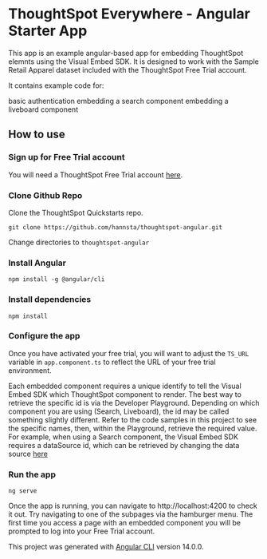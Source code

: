 # ThoughtSpot Everywhere - Angular Starter App

This app is an example angular-based app for embedding ThoughtSpot elemnts using the Visual Embed SDK. It is designed to work with the Sample Retail Apparel dataset included with the ThoughtSpot Free Trial account.

It contains example code for:

basic authentication
embedding a search component
embedding a liveboard component

## How to use

### Sign up for Free Trial account
You will need a ThoughtSpot Free Trial account [here](https://www.thoughtspot.com/trial). 

### Clone Github Repo
Clone the ThoughtSpot Quickstarts repo.

`git clone https://github.com/hannsta/thoughtspot-angular.git`

Change directories to `thoughtspot-angular`


### Install Angular 

`npm install -g @angular/cli`

### Install dependencies

`npm install`

 ### Configure the app
Once you have activated your free trial, you will want to adjust the `TS_URL` variable in `app.component.ts` to reflect the URL of your free trial environment.

Each embedded component requires a unique identify to tell the Visual Embed SDK which ThoughtSpot component to render. The best way to retrieve the specific id is via the Developer Playground. Depending on which component you are using (Search, Liveboard), the id may be called something slightly different. Refer to the code samples in this project to see the specific names, then, within the Playground, retrieve the required value. For example, when using a Search component, the Visual Embed SDK requires a dataSource id, which can be retrieved by changing the data source [here](https://try-everywhere.thoughtspot.cloud/v2/#/everywhere/playground/search)

 ### Run the app
 `ng serve`

Once the app is running, you can navigate to http://localhost:4200 to check it out. Try navigating to one of the subpages via the hamburger menu. The first time you access a page with an embedded component you will be prompted to log into your Free Trial account. 


This project was generated with [Angular CLI](https://github.com/angular/angular-cli) version 14.0.0.
